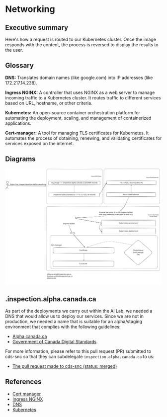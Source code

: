 # Networking

## Executive summary

Here's how a request is routed to our Kubernetes cluster. Once the
image responds with the content, the process is reversed to display
the results to the user.

## Glossary

**DNS:** Translates domain names (like google.com)
into IP addresses (like 172.217.14.238).

**Ingress NGINX:** A controller that uses NGINX as a web server
to manage incoming traffic to a Kubernetes cluster.
It routes traffic to different services based on URL,
hostname, or other criteria.

**Kubernetes:** An open-source container orchestration platform
for automating the deployment, scaling,
and management of containerized applications.

**Cert-manager:** A tool for managing TLS certificates for Kubernetes.
It automates the process of obtaining, renewing, and validating
certificates for services exposed on the internet.

## Diagrams

![Request](../img/request.svg)

## .inspection.alpha.canada.ca

As part of the deployments we carry out within the AI Lab, we needed a DNS
that would allow us to deploy our services. Since we are not in production, we
needed a name that is suitable for an alpha/staging environment that
complies with the following guidelines:

- [Alpha canada.ca](https://alpha.canada.ca/en/instructions.html)
- [Government of Canada Digital Standards](
https://www.canada.ca/en/government/system/digital-government/government-canada-digital-standards.html)

For more information, please refer to this pull request (PR) submitted to
cds-snc so that they can subdelegate `inspection.alpha.canada.ca` to us:

- [The pull request made to cds-snc (status: merged)](
https://github.com/cds-snc/dns/pull/370)

## References

- [Cert manager](https://cert-manager.io/)
- [Ingress NGINX](https://github.com/kubernetes/ingress-nginx)
- [DNS](https://www.fortinet.com/resources/cyberglossary/what-is-dns)
- [Kubernetes](https://kubernetes.io/)
